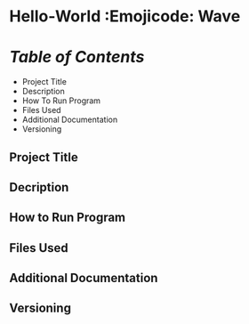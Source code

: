 # Hello-World :Emojicode: Wave 
# *Table of Contents*
- Project Title
- Description
- How To Run Program
- Files Used
- Additional Documentation
- Versioning
## **Project Title**
## Decription 
## How to Run Program
## Files Used
## Additional Documentation
## Versioning 
